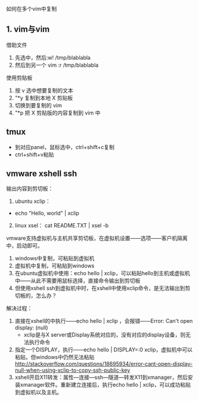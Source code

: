 

如何在多个vim中复制

## 1. vim与vim
借助文件
1. 先选中，然后:w! /tmp/blablabla 
2. 然后到另一个 vim :r /tmp/blablabla

使用剪贴板
1. 按 v 选中想要复制的文本 
2. "*y 复制到本地 X 剪贴板 
3. 切换到要复制的 vim 
4. "*p 把 X 剪贴版的内容复制到 vim 中 

## tmux

* 到对应panel，鼠标选中，ctrl+shift+c复制
* ctrl+shift+v粘贴


## vmware xshell ssh

输出内容到剪切板：
1. ubuntu xclip：
- echo "Hello, world" | xclip
2. linux xsel：
cat README.TXT | xsel -b

vmware支持虚拟机与主机共享剪切板，在虚拟机设置——选项——客户机隔离中，启动即可。
1. windows中复制，可粘贴到虚拟机
2. 虚拟机中复制，可粘贴到windows
3. 在ubuntu虚拟机中使用：echo hello | xclip，可以粘贴hello到主机或虚拟机中——从此不需要用鼠标选择，直接命令输出到剪切板
4. 但使用xshell ssh到虚拟机中时，在xshell中使用xclip命令，是无法输出到剪切板的，怎么办？

解决过程：
1.  直接在xshell的中执行——echo hello | xclip ，会报错——Error: Can't open display: (null)
     * xclip是与X server或Display系统对应的，没有对应的display设备，则无法执行命令
2.  指定一个DISPLAY，执行——echo hello | DISPLAY=:0 xclip，虚拟机中可以粘贴，但windows中仍然无法粘贴
http://stackoverflow.com/questions/18695934/error-cant-open-display-null-when-using-xclip-to-copy-ssh-public-key
3. xshell开启X11转发：属性—连接—ssh—隧道—转发X11到xmanager，然后安装xmanager软件。重新建立连接后，执行echo hello | xclip，可以成功粘贴到虚拟机以及主机。


